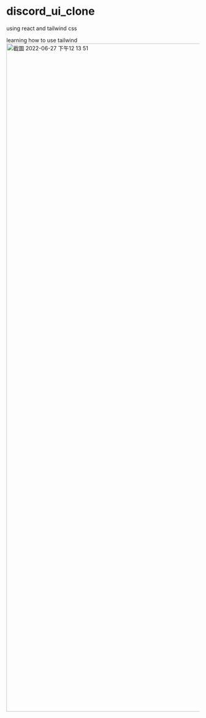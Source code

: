 # discord_ui_clone
using react and tailwind css

learning how to use tailwind
<img width="1742" alt="截圖 2022-06-27 下午12 13 51" src="https://user-images.githubusercontent.com/74034793/175858756-d950fa50-279f-49b5-9960-2d301e0be5f7.png">
